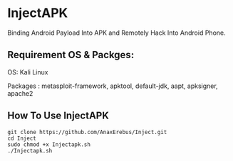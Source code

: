 # InjectAPK
Binding Android Payload Into APK and Remotely Hack Into Android Phone.

## Requirement OS & Packges:

OS: Kali Linux

Packages : metasploit-framework, apktool, default-jdk, aapt, apksigner, apache2

## How To Use InjectAPK
```
git clone https://github.com/AnaxErebus/Inject.git
cd Inject
sudo chmod +x Injectapk.sh
./Injectapk.sh
```





